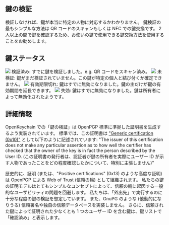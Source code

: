 [//]: # (NOTE: Please put every sentence in its own line, Transifex puts every line in its own translation field!)

## 鍵の検証
検証しなければ、鍵が本当に特定の人物に対応するかわかりません。
鍵検証の最もシンプルな方法は QR コードのスキャンもしくは NFC での鍵交換です。
2 人以上の間で鍵を確認するため、お使いの鍵で使用できる鍵交換方法を使用することをお勧めします。

## 鍵ステータス

<img src="status_signature_verified_cutout_24dp"/>  
検証済み: すでに鍵を検証しました。e.g. QR コードをスキャン済み。  
<img src="status_signature_unverified_cutout_24dp"/>  
未検証: 鍵がまだ検証されていません。この鍵が特定の個人と結び付くか確定できません。  
<img src="status_signature_expired_cutout_24dp"/>  
有効期限切れ: 鍵はすでに無効になりました。鍵の主だけが鍵の有効期間を延長できます。  
<img src="status_signature_revoked_cutout_24dp"/>  
失効: 鍵はすでに無効になりました。鍵は所有者によって無効化されたようです。

## 詳細情報
OpenKeychain での「鍵の検証」は OpenPGP 標準に準拠した証明書を生成するよう実装されています。
標準では、この証明書は ["Generic certification (0x10)"](http://tools.ietf.org/html/rfc4880#section-5.2.1) として以下のように記述されています:
"The issuer of this certification does not make any particular assertion as to how well the certifier has checked that the owner of the key is in fact the person described by the User ID. (この証明書の発行者は、認証者が鍵の所有者を実際にユーザー ID が示す人物であったことをどの程度確認したかについて、特別に主張しません)" 

歴史的に、証明 (または、"Positive certifications" (0x13) のような高度な証明) は OpenPGP による Web of Trust (信頼の輪) として組織されます。
私たちの鍵の証明モデルはとてもシンプルなコンセプトによって、信頼の輪に起因する一般的なユーザビリティの問題を回避します。
私たちは、「外出先」で実行するのに十分な程度の鍵の検証を想定しています。
また、GnuPG のような (他動的になりうる) 信頼署名や独自の信頼データベースを実装しません。
さらに、信頼された鍵によって証明された少なくとも 1 つのユーザー ID を含む鍵は、鍵リストで「確認済み」と表示します。